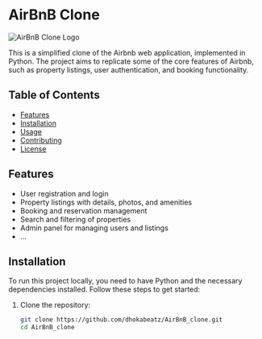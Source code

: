 # AirBnB Clone

![AirBnB Clone Logo](https://example.com/path/to/logo.png)

This is a simplified clone of the Airbnb web application, implemented in Python. The project aims to replicate some of the core features of Airbnb, such as property listings, user authentication, and booking functionality.

## Table of Contents

- [Features](#features)
- [Installation](#installation)
- [Usage](#usage)
- [Contributing](#contributing)
- [License](#license)

## Features

- User registration and login
- Property listings with details, photos, and amenities
- Booking and reservation management
- Search and filtering of properties
- Admin panel for managing users and listings
- ...

## Installation

To run this project locally, you need to have Python and the necessary dependencies installed. Follow these steps to get started:

1. Clone the repository:

   ```bash
   git clone https://github.com/dhokabeatz/AirBnB_clone.git
   cd AirBnB_clone


